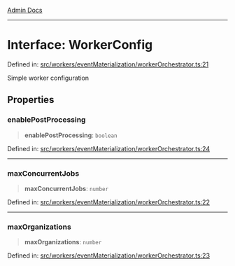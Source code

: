 [Admin Docs](/)

***

# Interface: WorkerConfig

Defined in: [src/workers/eventMaterialization/workerOrchestrator.ts:21](https://github.com/gautam-divyanshu/talawa-api/blob/7e7d786bbd7356b22a3ba5029601eed88ff27201/src/workers/eventMaterialization/workerOrchestrator.ts#L21)

Simple worker configuration

## Properties

### enablePostProcessing

> **enablePostProcessing**: `boolean`

Defined in: [src/workers/eventMaterialization/workerOrchestrator.ts:24](https://github.com/gautam-divyanshu/talawa-api/blob/7e7d786bbd7356b22a3ba5029601eed88ff27201/src/workers/eventMaterialization/workerOrchestrator.ts#L24)

***

### maxConcurrentJobs

> **maxConcurrentJobs**: `number`

Defined in: [src/workers/eventMaterialization/workerOrchestrator.ts:22](https://github.com/gautam-divyanshu/talawa-api/blob/7e7d786bbd7356b22a3ba5029601eed88ff27201/src/workers/eventMaterialization/workerOrchestrator.ts#L22)

***

### maxOrganizations

> **maxOrganizations**: `number`

Defined in: [src/workers/eventMaterialization/workerOrchestrator.ts:23](https://github.com/gautam-divyanshu/talawa-api/blob/7e7d786bbd7356b22a3ba5029601eed88ff27201/src/workers/eventMaterialization/workerOrchestrator.ts#L23)
